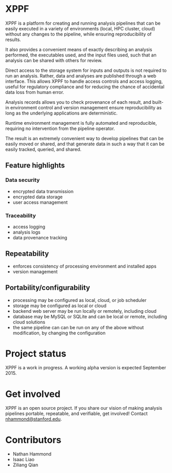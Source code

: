 # XPPF

XPPF is a platform for creating and running analysis pipelines that can be easily executed in a variety of environments (local, HPC cluster, cloud) without any changes to the pipeline, while ensuring reproducibility of results.

It also provides a convenient means of exactly describing an analysis performed, the executables used, and the input files used, such that an analysis can be shared with others for review.

Direct access to the storage system for inputs and outputs is not required to run an analysis. Rather, data and analyses are published through a web interface. This allows XPPF to handle access controls and access logging, useful for regulatory compliance and for reducing the chance of accidental data loss from human error. 

Analysis records allows you to check provenance of each result, and built-in environment control and version management ensure reproducibility as long as the underlying applications are deterministic.

Runtime environment management is fully automated and reproducible, requiring no intervention from the pipeline operator.

The result is an extremely convenient way to develop pipelines that can be easily moved or shared, and that generate data in such a way that it can be easily tracked, queried, and shared.

## Feature highlights
### Data security 
* encrypted data transmission
* encrypted data storage
* user access management

### Traceability
* access logging
* analysis logs
* data provenance tracking

## Repeatability
* enforces consistency of processing environment and installed apps
* version management

## Portability/configurability
* processing may be configured as local, cloud, or job scheduler
* storage may be configured as local or cloud
* backend web server may be run locally or remotely, including cloud
* database may be MySQL or SQLite and can be local or remote, including cloud solutions
* the same pipeline can can be run on any of the above without modification, by changing the configuration

# Project status
XPPF is a work in progress. A working alpha version is expected September 2015.

# Get involved
XPPF is an open source project. If you share our vision of making analysis pipelines portable, repeatable, and verifiable, get involved! Contact nhammond@stanford.edu.

# Contributors
* Nathan Hammond
* Isaac Liao
* Ziliang Qian
